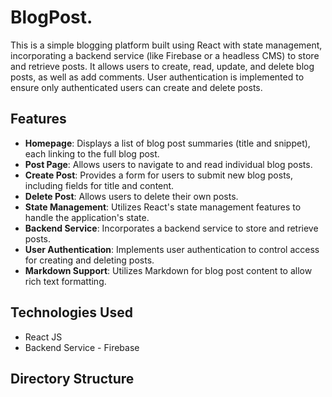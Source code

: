# BlogPost.

This is a simple blogging platform built using React with state management, incorporating a backend service (like Firebase or a headless CMS) to store and retrieve posts. It allows users to create, read, update, and delete blog posts, as well as add comments. User authentication is implemented to ensure only authenticated users can create and delete posts.

## Features

- **Homepage**: Displays a list of blog post summaries (title and snippet), each linking to the full blog post.
- **Post Page**: Allows users to navigate to and read individual blog posts.
- **Create Post**: Provides a form for users to submit new blog posts, including fields for title and content.
- **Delete Post**: Allows users to delete their own posts.
- **State Management**: Utilizes React's state management features to handle the application's state.
- **Backend Service**: Incorporates a backend service to store and retrieve posts.
- **User Authentication**: Implements user authentication to control access for creating and deleting posts.
- **Markdown Support**: Utilizes Markdown for blog post content to allow rich text formatting.

## Technologies Used

- React JS
- Backend Service - Firebase

## Directory Structure

